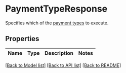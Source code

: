 # PaymentTypeResponse

Specifies which of the [payment types](https://docs.yapily.com/pages/key-concepts/payments/payment-execution/intro-to-payment-execution/#payment-types) to execute.<br>

## Properties
Name | Type | Description | Notes
------------ | ------------- | ------------- | -------------

[[Back to Model list]](../README.md#documentation-for-models) [[Back to API list]](../README.md#documentation-for-api-endpoints) [[Back to README]](../README.md)


